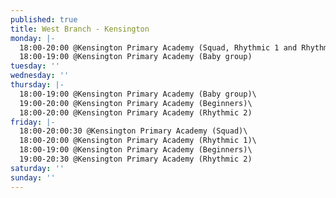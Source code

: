 ```yaml
---
published: true
title: West Branch - Kensington
monday: |-
  18:00-20:00 @Kensington Primary Academy (Squad, Rhythmic 1 and Rhythmic 2)\
  18:00-19:00 @Kensington Primary Academy (Baby group)
tuesday: ''
wednesday: ''
thursday: |-
  18:00-19:00 @Kensington Primary Academy (Baby group)\
  19:00-20:00 @Kensington Primary Academy (Beginners)\
  18:00-20:00 @Kensington Primary Academy (Rhythmic 2)
friday: |-
  18:00-20:00:30 @Kensington Primary Academy (Squad)\
  18:00-20:00 @Kensington Primary Academy (Rhythmic 1)\
  18:00-19:00 @Kensington Primary Academy (Beginners)\
  19:00-20:30 @Kensington Primary Academy (Rhythmic 2)
saturday: ''
sunday: ''
---
```

